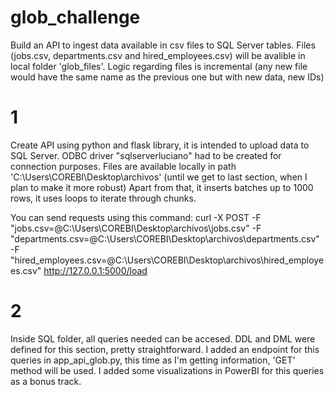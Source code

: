 # glob_challenge
Build an API to ingest data available in csv files to SQL Server tables. Files (jobs.csv, departments.csv and hired_employees.csv) will be avalible in local folder 'glob_files\'. Logic regarding files is incremental (any new file would have the same name as the previous one but with new data, new IDs)

# 1
Create API using python and flask library, it is intended to upload data to SQL Server. ODBC driver "sqlserverluciano" had to be created for connection purposes. Files are available locally in path 'C:\Users\COREBI\Desktop\archivos\' (until we get to last section, when I plan to make it more robust)
Apart from that, it inserts batches up to 1000 rows, it uses loops to iterate through chunks.

You can send requests using this command:
curl -X POST -F "jobs.csv=@C:\Users\COREBI\Desktop\archivos\jobs.csv" -F "departments.csv=@C:\Users\COREBI\Desktop\archivos\departments.csv" -F "hired_employees.csv=@C:\Users\COREBI\Desktop\archivos\hired_employees.csv" http://127.0.0.1:5000/load

# 2
Inside SQL folder, all queries needed can be accesed. DDL and DML were defined for this section, pretty straightforward. I added an endpoint for this queries in app_api_glob.py, this time as I'm getting information, 'GET' method will be used.
I added some visualizations in PowerBI for this queries as a bonus track.